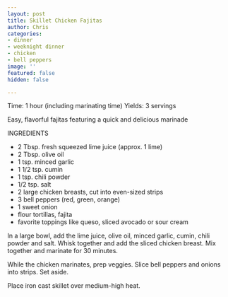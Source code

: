 ```yaml
---
layout: post
title: Skillet Chicken Fajitas
author: Chris
categories:
- dinner
- weeknight dinner
- chicken
- bell peppers
image: ''
featured: false
hidden: false

---
```

Time: 1 hour (including marinating time) Yields: 3 servings

Easy, flavorful fajitas featuring a quick and delicious marinade

INGREDIENTS

* 2 Tbsp. fresh squeezed lime juice (approx. 1 lime)
* 2 Tbsp. olive oil
* 1 tsp. minced garlic
* 1 1/2 tsp. cumin
* 1 tsp. chili powder
* 1/2 tsp. salt
* 2 large chicken breasts, cut into even-sized strips
* 3 bell peppers (red, green, orange)
* 1 sweet onion
* flour tortillas, fajita
* favorite toppings like queso, sliced avocado or sour cream

In a large bowl, add the lime juice, olive oil, minced garlic, cumin, chili powder and salt. Whisk together and add the sliced chicken breast. Mix together and marinate for 30 minutes.

While the chicken marinates, prep veggies. Slice bell peppers and onions into strips. Set aside.

Place iron cast skillet over medium-high heat.